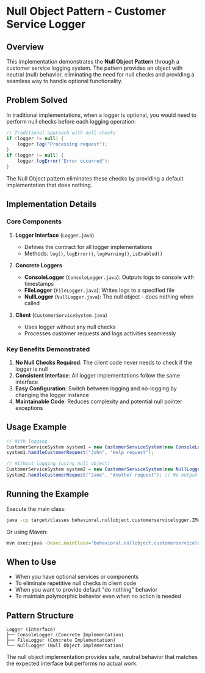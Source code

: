 # Null Object Pattern - Customer Service Logger

## Overview

This implementation demonstrates the **Null Object Pattern** through a customer service logging system. The pattern provides an object with neutral (null) behavior, eliminating the need for null checks and providing a seamless way to handle optional functionality.

## Problem Solved

In traditional implementations, when a logger is optional, you would need to perform null checks before each logging operation:

```java
// Traditional approach with null checks
if (logger != null) {
    logger.log("Processing request");
}
if (logger != null) {
    logger.logError("Error occurred");
}
```

The Null Object pattern eliminates these checks by providing a default implementation that does nothing.

## Implementation Details

### Core Components

1. **Logger Interface** (`Logger.java`)
   - Defines the contract for all logger implementations
   - Methods: `log()`, `logError()`, `logWarning()`, `isEnabled()`

2. **Concrete Loggers**
   - **ConsoleLogger** (`ConsoleLogger.java`): Outputs logs to console with timestamps
   - **FileLogger** (`FileLogger.java`): Writes logs to a specified file
   - **NullLogger** (`NullLogger.java`): The null object - does nothing when called

3. **Client** (`CustomerServiceSystem.java`)
   - Uses logger without any null checks
   - Processes customer requests and logs activities seamlessly

### Key Benefits Demonstrated

1. **No Null Checks Required**: The client code never needs to check if the logger is null
2. **Consistent Interface**: All logger implementations follow the same interface
3. **Easy Configuration**: Switch between logging and no-logging by changing the logger instance
4. **Maintainable Code**: Reduces complexity and potential null pointer exceptions

## Usage Example

```java
// With logging
CustomerServiceSystem system1 = new CustomerServiceSystem(new ConsoleLogger());
system1.handleCustomerRequest("John", "Help request");

// Without logging (using null object)
CustomerServiceSystem system2 = new CustomerServiceSystem(new NullLogger());
system2.handleCustomerRequest("Jane", "Another request"); // No output
```

## Running the Example

Execute the main class:
```bash
java -cp target/classes behavioral.nullobject.customerservicelogger.ZMain
```

Or using Maven:
```bash
mvn exec:java -Dexec.mainClass="behavioral.nullobject.customerservicelogger.ZMain"
```

## When to Use

- When you have optional services or components
- To eliminate repetitive null checks in client code
- When you want to provide default "do nothing" behavior
- To maintain polymorphic behavior even when no action is needed

## Pattern Structure

```
Logger (Interface)
├── ConsoleLogger (Concrete Implementation)
├── FileLogger (Concrete Implementation)
└── NullLogger (Null Object Implementation)
```

The null object implementation provides safe, neutral behavior that matches the expected interface but performs no actual work.
